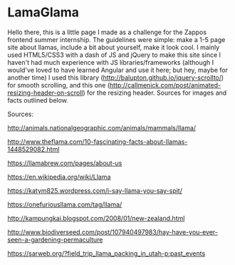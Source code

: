 # LamaGlama

Hello there, this is a little page I made as a challenge for the Zappos frontend summer internship. The guidelines were simple: make a 1-5 page site about llamas, include a bit about yourself, make it look cool.  I mainly used HTML5/CSS3 with a dash of JS and jQuery to make this site since I haven't had much experience with JS libraries/frameworks (although I would've loved to have learned Angular and use it here; but hey, maybe for another time) I used this library (http://balupton.github.io/jquery-scrollto/) for smooth scrolling, and this one (http://callmenick.com/post/animated-resizing-header-on-scroll) for the resizing header. Sources for images and facts outlined below.

Sources:

http://animals.nationalgeographic.com/animals/mammals/llama/

http://www.theflama.com/10-fascinating-facts-about-llamas-1448529082.html

https://llamabrew.com/pages/about-us

https://en.wikipedia.org/wiki/Llama

https://katym825.wordpress.com/i-say-llama-you-say-spit/

https://onefuriousllama.com/tag/llama/

http://kampungkai.blogspot.com/2008/01/new-zealand.html

http://www.biodiverseed.com/post/107940497983/hay-have-you-ever-seen-a-gardening-permaculture

https://sarweb.org/?field_trip_llama_packing_in_utah-p:past_events
